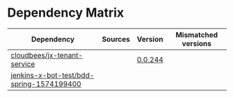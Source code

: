# Dependency Matrix

Dependency | Sources | Version | Mismatched versions
---------- | ------- | ------- | -------------------
[cloudbees/jx-tenant-service](https://github.com/cloudbees/jx-tenant-service) |  | [0.0.244](https://github.com/cloudbees/jx-tenant-service/releases/tag/v0.0.244) | 
[jenkins-x-bot-test/bdd-spring-1574199400](https://github.com/jenkins-x-bot-test/bdd-spring-1574199400.git) |  | []() | 
